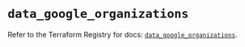 # `data_google_organizations`

Refer to the Terraform Registry for docs: [`data_google_organizations`](https://registry.terraform.io/providers/hashicorp/google/6.50.0/docs/data-sources/organizations).
